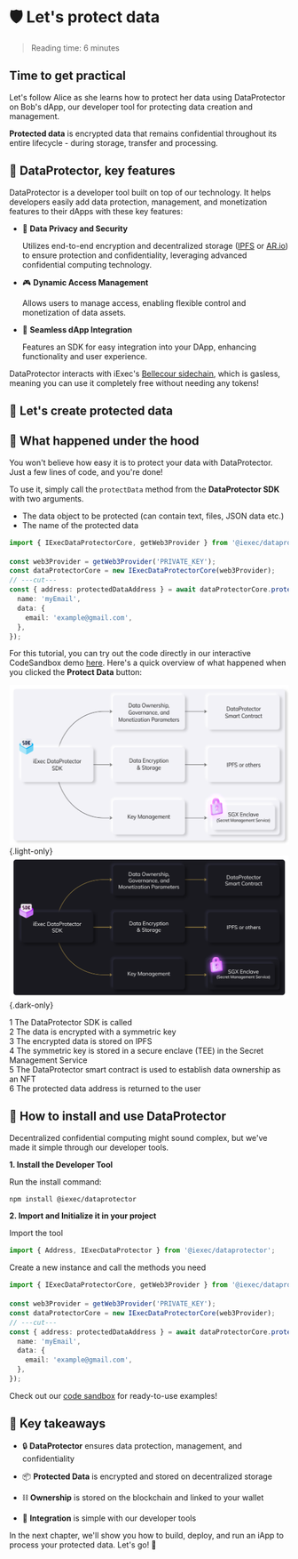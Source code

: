 <script setup>
import ProtectData from '../../modules/helloWorld/ProtectData.vue';
</script>

# 🛡️ Let's protect data

> Reading time: 6 minutes

<div class="bg-gradient-to-r from-[#fcd15a] to-[#ffad4d] rounded-[6px] px-8 pb-4 text-gray-800 max-w-3xl mx-auto mb-6">
  <h2 class="text-2xl font-bold mt-0 border-none!">Time to get practical</h2>
  <p>Let's follow Alice as she learns how to protect her data using DataProtector on Bob's dApp, our developer tool for protecting data creation and management.</p>
</div>

<div class="bg-gradient-to-r from-fuchsia-400/10 to-fuchsia-400/5 rounded-[6px] p-6 border-l-4 border-fuchsia-700 mb-6">
  <p class="m-0!"><strong>Protected data</strong> is encrypted data that remains confidential throughout its entire lifecycle - during storage, transfer and processing.</p>
</div>

## 🧩 DataProtector, key features

DataProtector is a developer tool built on top of our technology. It helps
developers easily add data protection, management, and monetization features to
their dApps with these key features:

- 🔐 **Data Privacy and Security**

  Utilizes end-to-end encryption and decentralized storage
  (<a href="https://ipfs.tech/" target="_blank">IPFS</a> or
  <a href="https://ar.io/" target="_blank">AR.io</a>) to ensure protection and
  confidentiality, leveraging advanced confidential computing technology.

- 🎮 **Dynamic Access Management**

  Allows users to manage access, enabling flexible control and monetization of
  data assets.

- 🔌 **Seamless dApp Integration**

  Features an SDK for easy integration into your DApp, enhancing functionality
  and user experience.

<div class="bg-gradient-to-r from-fuchsia-400/10 to-fuchsia-400/5 rounded-[6px] p-6 border-l-4 border-fuchsia-700 mb-6">
  <p class="m-0!">DataProtector interacts with iExec's <a href="https://chainlist.org/?search=bellecour" target="_blank">Bellecour sidechain</a>, which is gasless, meaning you can use it completely free without needing any tokens!</p>
</div>

## 🧩 Let's create protected data

<ProtectData />

## 🧩 What happened under the hood

<div class="bg-gradient-to-r from-fuchsia-400/10 to-fuchsia-400/5 rounded-[6px] p-6 border-l-4 border-fuchsia-700 mb-6">
  <p class="m-0!">You won't believe how easy it is to protect your data with DataProtector. Just a few lines of code, and you're done!</p>
</div>

To use it, simply call the `protectData` method from the **DataProtector SDK**
with two arguments.

- The data object to be protected (can contain text, files, JSON data etc.)
- The name of the protected data

```ts twoslash
import { IExecDataProtectorCore, getWeb3Provider } from '@iexec/dataprotector';

const web3Provider = getWeb3Provider('PRIVATE_KEY');
const dataProtectorCore = new IExecDataProtectorCore(web3Provider);
// ---cut---
const { address: protectedDataAddress } = await dataProtectorCore.protectData({
  name: 'myEmail',
  data: {
    email: 'example@gmail.com',
  },
});
```

For this tutorial, you can try out the code directly in our interactive
CodeSandbox demo
[here](https://codesandbox.io/p/github/iExecBlockchainComputing/dataprotector-sandbox/main?file=%2Fsrc%2FApp.tsx&preventWorkspaceRedirect=true).
Here's a quick overview of what happened when you clicked the **Protect Data**
button:

![alt](/assets/hello-world/dataprotector_light.png){.light-only}
![alt](/assets/hello-world/dataprotector_dark.png){.dark-only}

<div class="flex flex-col gap-2.5 my-6">
  <div class="flex items-center gap-3">
    <span class="bg-gray-950 text-sm text-white w-6 h-6 rounded-full flex items-center justify-center font-medium">1</span>
    <span>The DataProtector SDK is called</span>
  </div>
  <div class="flex items-center gap-3">
    <span class="bg-gray-950 text-sm text-white w-6 h-6 rounded-full flex items-center justify-center font-medium">2</span>
    <span>The data is encrypted with a symmetric key</span>
  </div>
  <div class="flex items-center gap-3">
    <span class="bg-gray-950 text-sm text-white w-6 h-6 rounded-full flex items-center justify-center font-medium">3</span>
    <span>The encrypted data is stored on IPFS</span>
  </div>
  <div class="flex items-center gap-3">
    <span class="bg-gray-950 text-sm text-white w-6 h-6 rounded-full flex items-center justify-center font-medium">4</span>
    <span>The symmetric key is stored in a secure enclave (TEE) in the Secret Management Service</span>
  </div>
  <div class="flex items-center gap-3">
    <span class="bg-gray-950 text-sm text-white w-6 h-6 rounded-full flex items-center justify-center font-medium">5</span>
    <span>The DataProtector smart contract is used to establish data ownership as an NFT</span>
  </div>
  <div class="flex items-center gap-3">
    <span class="bg-gray-950 text-sm text-white w-6 h-6 rounded-full flex items-center justify-center font-medium">6</span>
    <span>The protected data address is returned to the user</span>
  </div>
</div>

## 🧩 How to install and use DataProtector

Decentralized confidential computing might sound complex, but we've made it
simple through our developer tools.

<div class="flex flex-col mb-4">
  <div>
    <p><strong>1. Install the Developer Tool</strong></p>
    <p>Run the install command:</p>

```sh
npm install @iexec/dataprotector
```

  </div>
  <div>
    <p><strong>2. Import and Initialize it in your project</strong></p>
    Import the tool

```ts twoslash
import { Address, IExecDataProtector } from '@iexec/dataprotector';
```

Create a new instance and call the methods you need

  </div>
</div>

```ts twoslash
import { IExecDataProtectorCore, getWeb3Provider } from '@iexec/dataprotector';

const web3Provider = getWeb3Provider('PRIVATE_KEY');
const dataProtectorCore = new IExecDataProtectorCore(web3Provider);
// ---cut---
const { address: protectedDataAddress } = await dataProtectorCore.protectData({
  name: 'myEmail',
  data: {
    email: 'example@gmail.com',
  },
});
```

<div class="bg-gradient-to-r from-fuchsia-400/10 to-fuchsia-400/5 rounded-[6px] p-6 border-l-4 border-fuchsia-700 mb-6">
  <p class="m-0!">Check out our <a target="_blank" href="https://codesandbox.io/p/github/iExecBlockchainComputing/dataprotector-sandbox/main?file=%2Fsrc%2Fmain.tsx%3A18%2C7">code sandbox</a> for ready-to-use examples!</p>
</div>

## 🎯 Key takeaways

- 🔒 **DataProtector** ensures data protection, management, and confidentiality

- 📦 **Protected Data** is encrypted and stored on decentralized storage

- ⛓️ **Ownership** is stored on the blockchain and linked to your wallet

- 🔌 **Integration** is simple with our developer tools

<div class="bg-gradient-to-r from-green-400/10 to-green-400/5 rounded-[6px] p-6 border-l-4 border-green-600 mb-6">
  <p class="m-0!">In the next chapter, we'll show you how to build, deploy, and run an iApp to process your protected data. Let's go! 🚀</p>
</div>
